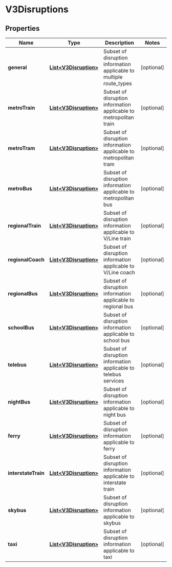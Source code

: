
# V3Disruptions

## Properties
Name | Type | Description | Notes
------------ | ------------- | ------------- | -------------
**general** | [**List&lt;V3Disruption&gt;**](V3Disruption.md) | Subset of disruption information applicable to multiple route_types |  [optional]
**metroTrain** | [**List&lt;V3Disruption&gt;**](V3Disruption.md) | Subset of disruption information applicable to metropolitan train |  [optional]
**metroTram** | [**List&lt;V3Disruption&gt;**](V3Disruption.md) | Subset of disruption information applicable to metropolitan tram |  [optional]
**metroBus** | [**List&lt;V3Disruption&gt;**](V3Disruption.md) | Subset of disruption information applicable to metropolitan bus |  [optional]
**regionalTrain** | [**List&lt;V3Disruption&gt;**](V3Disruption.md) | Subset of disruption information applicable to V/Line train |  [optional]
**regionalCoach** | [**List&lt;V3Disruption&gt;**](V3Disruption.md) | Subset of disruption information applicable to V/Line coach |  [optional]
**regionalBus** | [**List&lt;V3Disruption&gt;**](V3Disruption.md) | Subset of disruption information applicable to regional bus |  [optional]
**schoolBus** | [**List&lt;V3Disruption&gt;**](V3Disruption.md) | Subset of disruption information applicable to school bus |  [optional]
**telebus** | [**List&lt;V3Disruption&gt;**](V3Disruption.md) | Subset of disruption information applicable to telebus services |  [optional]
**nightBus** | [**List&lt;V3Disruption&gt;**](V3Disruption.md) | Subset of disruption information applicable to night bus |  [optional]
**ferry** | [**List&lt;V3Disruption&gt;**](V3Disruption.md) | Subset of disruption information applicable to ferry |  [optional]
**interstateTrain** | [**List&lt;V3Disruption&gt;**](V3Disruption.md) | Subset of disruption information applicable to interstate train |  [optional]
**skybus** | [**List&lt;V3Disruption&gt;**](V3Disruption.md) | Subset of disruption information applicable to skybus |  [optional]
**taxi** | [**List&lt;V3Disruption&gt;**](V3Disruption.md) | Subset of disruption information applicable to taxi |  [optional]



